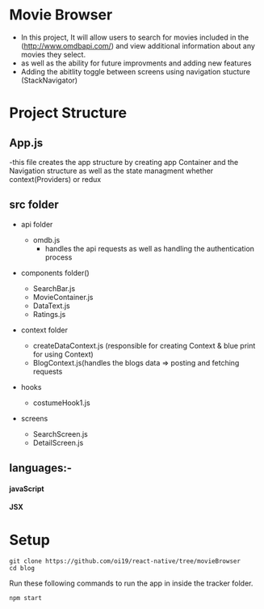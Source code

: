 # Movie Browser
  
  - In this project, It will allow users to search for movies included in the (http://www.omdbapi.com/) and view additional information about any movies they select.
  - as well as the ability for future improvments and adding new features   
  - Adding the abitlity toggle between screens using navigation stucture (StackNavigator)
  
  
  # Project Structure 
  
  ## App.js 
   -this file creates the app structure by creating app Container and the Navigation structure as well as the state managment whether context(Providers) or redux 
  
  
  ## src folder 
   - api folder
       - omdb.js 
          - handles the api requests as well as handling the authentication process 
            
   
   - components folder()
     
       - SearchBar.js
       - MovieContainer.js
       - DataText.js
       - Ratings.js
      
   
   - context folder 
       - createDataContext.js (responsible for creating Context & blue print for using Context)
       - BlogContext.js(handles the blogs data => posting and fetching requests
   
   - hooks
      - costumeHook1.js
      
    
   - screens 
      - SearchScreen.js
      - DetailScreen.js
  
    
 ## languages:-
  #### javaScript 
  #### JSX

# Setup
   ```shell script
git clone https://github.com/oi19/react-native/tree/movieBrowser
cd blog
```
Run these following commands to run the app in inside the tracker folder.

```shell script
npm start
```
